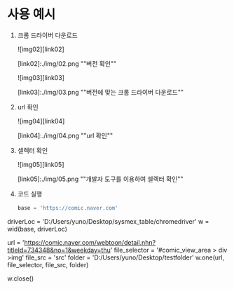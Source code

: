 # 사용 예시

1. 크롬 드라이버 다운로드

   ![img02][link02]

   [link02]:./img/02.png	""버전 확인""

   

   ![img03][link03]

   [link03]:./img/03.png	""버전에 맞는 크롬 드라이버 다운로드""

   

2. url 확인

	![img04][link04]
	
	[link04]:./img/04.png ""url 확인""
	
	
	
3. 셀렉터 확인
	
	![img05][link05]
	
	[link05]:./img/05.png ""개발자 도구를 이용하여 셀렉터 확인""
	
	
	
4. 코드 실행

	```python
   base = 'https://comic.naver.com'
driverLoc = 'D:/Users/yuno/Desktop/sysmex_table/chromedriver'
   w = wid(base, driverLoc)

   url = 'https://comic.naver.com/webtoon/detail.nhn?titleId=734348&no=1&weekday=thu'
file_selector = '#comic_view_area > div >img'
   file_src = 'src'
   folder = 'D:/Users/yuno/Desktop/testfolder'
   w.one(url, file_selector, file_src, folder)
   
   w.close()
   ```
   
   
   
   
   
   
   
   
   




